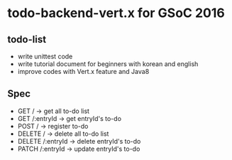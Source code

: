 # todo-backend-vert.x for GSoC 2016
## todo-list
* write unittest code
* write tutorial document for beginners with korean and english
* improve codes with Vert.x feature and Java8

## Spec
* GET / -> get all to-do list
* GET /:entryId -> get entryId's to-do
* POST / -> register to-do
* DELETE / -> delete all to-do list
* DELETE /:entryId -> delete entryId's to-do
* PATCH /:entryId -> update entryId's to-do
